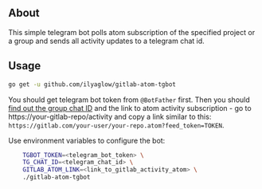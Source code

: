 ## About

This simple telegram bot polls atom subscription of the specified project or
a group and sends all activity updates to a telegram chat id.

## Usage

```sh
go get -u github.com/ilyaglow/gitlab-atom-tgbot
```

You should get telegram bot token from `@BotFather` first. Then you should
[find out the group chat ID](https://stackoverflow.com/a/32572159) and the link
to atom activity subscription - go to https://your-gitlab-repo/activity and
copy a link similar to this:
`https://gitlab.com/your-user/your-repo.atom?feed_token=TOKEN`.

Use environment variables to configure the bot:
```sh
	TGBOT_TOKEN=<telegram_bot_token> \
	TG_CHAT_ID=<telegram_chat_id> \
	GITLAB_ATOM_LINK=<link_to_gitlab_activity_atom> \
	./gitlab-atom-tgbot
```
